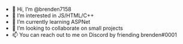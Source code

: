 - 👋 Hi, I’m @brenden7158
- 👀 I’m interested in JS/HTML/C++
- 🌱 I’m currently learning ASPNet
- 💞️ I’m looking to collaborate on small projects
- 📫 You can reach out to me on Discord by friending brenden#0001

<!---
brenden7158/brenden7158 is a ✨ special ✨ repository because its `README.md` (this file) appears on your GitHub profile.
You can click the Preview link to take a look at your changes.
--->
